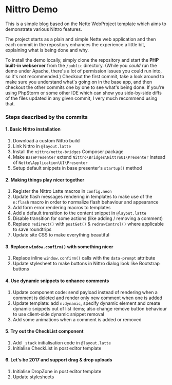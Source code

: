 Nittro Demo
===========

This is a simple blog based on the Nette WebProject template
which aims to demonstrate various Nittro features.

The project starts as a plain and simple Nette web application
and then each commit in the repository enhances the experience
a little bit, explaining what is being done and why.

To install the demo locally, simply clone the repository
and start the **PHP built-in webserver** from the `/public`
directory. (While you _could_ run the demo under Apache, there's
a lot of permission issues you could run into, so it's not
recommended.) Checkout the first commit, take a look around
to make sure you understand what's going on in the base
app, and then checkout the other commits one by one
to see what's being done. If you're using PhpStorm or
some other IDE which can show you side-by-side diffs
of the files updated in any given commit, I very much
recommend using that.

### Steps described by the commits

#### 1. Basic Nittro installation

1. Download a custom Nittro build
2. Link Nittro in `@layout.latte`
3. Install the `nittro/nette-bridges` Composer package
4. Make `BasePresenter` extend `Nittro\Bridges\NittroUI\Presenter`
   instead of `Nette\Application\UI\Presenter`
5. Setup default snippets in base presenter's `startup()` method


#### 2. Making things play nicer together

1. Register the Nittro Latte macros in `config.neon`
2. Update flash messages rendering in templates to make use of the
   `n:flash` macro in order to normalize flash behaviour and appearance
3. Add form error rendering macros to templates
4. Add a default transition to the content snippet in `@layout.latte`
5. Disable transition for some actions (like adding / removing a comment)
6. Replace `redirect()` with `postGet()` & `redrawControl()` where
   applicable to save roundtrips
7. Update site CSS to make everything beautiful


#### 3. Replace `window.confirm()` with something nicer

1. Replace inline `window.confirm()` calls with the `data-prompt` attribute
2. Update stylesheet to make buttons in Nittro dialog look like Bootstrap buttons


#### 4. Use dynamic snippets to enhance comments

1. Update component code: send payload instead of rendering when a
   comment is deleted and render only new comment when one is added
2. Update template: add `n:dynamic`, specify dynamic element and
   create dynamic snippets out of list items; also change remove button
   behaviour to use client-side dynamic snippet removal
3. Add some animations when a comment is added or removed


#### 5. Try out the CheckList component

1. Add `_stack` initialisation code in `@layout.latte`
2. Initialise CheckList in post editor template


#### 6. Let's be 2017 and support drag & drop uploads

1. Initialise DropZone in post editor template
2. Update stylesheets

